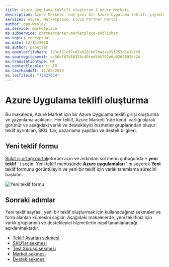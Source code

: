 ```yaml
---
title: Azure Uygulama teklifi oluşturun | Azure Marketi
description: Azure Marketi 'nde yeni bir Azure Uygulama teklifi yayımlama.
services: Azure, Marketplace, Cloud Partner Portal,
author: dan-wesley
ms.service: marketplace
ms.subservice: partnercenter-marketplace-publisher
ms.topic: conceptual
ms.date: 12/14/2018
ms.author: pabutler
ms.openlocfilehash: 173e371c97ed2ab281bd7badae29f253e1e3e1f8
ms.sourcegitcommit: ac56ef07d86328c40fed5b5792a6a02698926c2d
ms.translationtype: MT
ms.contentlocale: tr-TR
ms.lasthandoff: 11/08/2019
ms.locfileid: "73827634"
---
```

# <a name="create-an-azure-application-offer"></a>Azure Uygulama teklifi oluşturma

Bu makalede, Azure Market için bir Azure Uygulama teklifi girişi oluşturma ve yayımlama açıklanır. Her teklif, Azure Marketi 'nde kendi varlığı olarak görünür ve aşağıdaki varlık ve destekleyici hizmetler gruplarından oluşur: teklif ayrıntıları, SKU 'Lar, pazarlama yapıtları ve destek bilgileri.

## <a name="new-offer-form"></a>Yeni teklif formu

[Bulut iş ortağı portalı](https://cloudpartner.azure.com/)oturum açın ve ardından sol menü çubuğunda **+ yeni teklif** ' i seçin. Yeni teklif menüsünde **Azure uygulamaları** ' nı seçerek **Yeni** teklif formunu görüntüleyin ve yeni bir teklif için varlık tanımlama sürecini başlatın.

![Yeni teklif formu](./media/azure-new-managedapp-offer.png)

## <a name="next-steps"></a>Sonraki adımlar

Yeni teklif sayfası, yeni bir teklif oluşturmak için kullanacağınız sekmeler ve form alanları kümesini sağlar. Aşağıdaki makalelerde, yeni teklifiniz için varlık gruplarının ve destekleyici hizmetlerin nasıl tanımlanacağı açıklanmaktadır.

* [Teklif Ayarları sekmesi](./cpp-offer-settings-tab.md)
* [SKU'lar sekmesi](./cpp-skus-tab.md)
* [Test Sürüşü sekmesi](./cpp-testdrive-tab.md)
* [Market sekmesi](./cpp-marketplace-tab.md)
* [Destek sekmesi](./cpp-support-tab.md)
